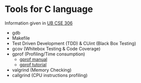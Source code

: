 # Tools for C language
Information given in [UB CSE 306](https://cse.buffalo.edu/faculty/alphonce/SP22/CSE306/)
- gdb
- Makefile
- Test Driven Development (TDD) & CUint (Black Box Testing)
- gcov (Whitebox Testing & Code Coverage)
- gprof (Profiling/Time consumption)
  - [gprof manual](https://sourceware.org/binutils/docs/gprof/index.html#Top)
  - [gprof tutorial](https://www.thegeekstuff.com/2012/08/gprof-tutorial)
- valgrind (Memory Checking)
- callgrind (CPU instructions profiling)
